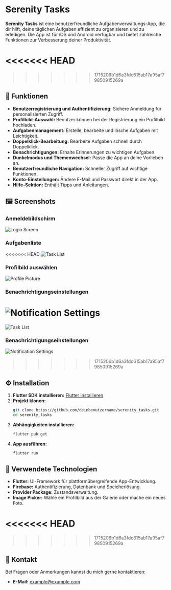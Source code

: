 # Serenity Tasks

**Serenity Tasks** ist eine benutzerfreundliche Aufgabenverwaltungs-App, die dir hilft, deine täglichen Aufgaben effizient zu organisieren und zu erledigen. Die App ist für iOS und Android verfügbar und bietet zahlreiche Funktionen zur Verbesserung deiner Produktivität.

<<<<<<< HEAD
=======

>>>>>>> 1715206b1d6a3fdc615ab17a95af79850915269a
## 📱 Funktionen

- **Benutzerregistrierung und Authentifizierung:** Sichere Anmeldung für personalisierten Zugriff.
- **Profilbild-Auswahl:** Benutzer können bei der Registrierung ein Profilbild hochladen.
- **Aufgabenmanagement:** Erstelle, bearbeite und lösche Aufgaben mit Leichtigkeit.
- **Doppelklick-Bearbeitung:** Bearbeite Aufgaben schnell durch Doppelklick.
- **Benachrichtigungen:** Erhalte Erinnerungen zu wichtigen Aufgaben.
- **Dunkelmodus und Themenwechsel:** Passe die App an deine Vorlieben an.
- **Benutzerfreundliche Navigation:** Schneller Zugriff auf wichtige Funktionen.
- **Konto-Einstellungen:** Ändere E-Mail und Passwort direkt in der App.
- **Hilfe-Sektion:** Enthält Tipps und Anleitungen.

## 🖼️ Screenshots

### Anmeldebildschirm
![Login Screen](assets/images/screenshots/login_screen.jpg)

### Aufgabenliste
<<<<<<< HEAD
![Task List](assets/images/screenshots/task_list.jpeg)

### Profilbild auswählen
![Profile Picture](assets/images/screenshots/profile_picture.jpg)

### Benachrichtigungseinstellungen
![Notification Settings](assets/images/screenshots/notification_settings.jpg)
=======
![Task List](assets/images/task_list.jpg)

### Benachrichtigungseinstellungen
![Notification Settings](assets/images/notification_settings.jpg)
>>>>>>> 1715206b1d6a3fdc615ab17a95af79850915269a

## ⚙️ Installation

1. **Flutter SDK installieren:** [Flutter installieren](https://flutter.dev/docs/get-started/install)
2. **Projekt klonen:**
    ```bash
    git clone https://github.com/deinbenutzername/serenity_tasks.git
    cd serenity_tasks
    ```
3. **Abhängigkeiten installieren:**
    ```bash
    flutter pub get
    ```
4. **App ausführen:**
    ```bash
    flutter run
    ```

## 🔧 Verwendete Technologien

- **Flutter:** UI-Framework für plattformübergreifende App-Entwicklung.
- **Firebase:** Authentifizierung, Datenbank und Speicherlösung.
- **Provider Package:** Zustandsverwaltung.
- **Image Picker:** Wähle ein Profilbild aus der Galerie oder mache ein neues Foto.

<<<<<<< HEAD
=======

>>>>>>> 1715206b1d6a3fdc615ab17a95af79850915269a
## 📧 Kontakt

Bei Fragen oder Anmerkungen kannst du mich gerne kontaktieren:
- **E-Mail:** [example@example.com](mailto:example@example.com)
